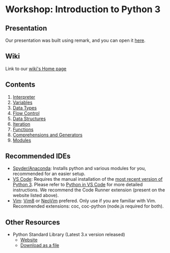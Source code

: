# Workshop: Introduction to Python 3

## Presentation

Our presentation was built using remark, and you can open it [here](https://tiagodusilva.github.io/Workshop-Introduction-Python-3/).

## Wiki
Link to our [wiki's Home page](../../wiki/Home)

## Contents
1. [Interpreter](../../Interpreter)
1. [Variables](../../Variables)
1. [Data Types](../../Data-Types)
1. [Flow Control](../../Flow-Control)
1. [Data Structures](../../Data-Structures)
1. [Iteration](../../Iteration)
1. [Functions](../../Functions)
1. [Comprehensions and Generators](../../Comprehensions-and-Generators)
1. [Modules](../../Modules)

## Recommended IDEs
- [Spyder/Anaconda](https://www.anaconda.com/distribution/): Installs python and various modules for you, recommended for an easier setup.
- [VS Code](https://code.visualstudio.com/Download): Requires the manual installation of the [most recent version of Python 3](https://www.python.org/downloads/). Please refer to [Python in VS Code](https://code.visualstudio.com/docs/languages/python) for more detailed instructions. We recommend the Code Runner extension (present on the website listed above).
- [Vim](https://www.vim.org/): [Vim8](https://vim8.org/) or [NeoVim](https://neovim.io/) prefered. Only use if you are familiar with Vim. Recommended extensions: coc, coc-python (node.js required for both).

## Other Resources

- Python Standard Library (Latest 3.x version released)
  - [Website](https://docs.python.org/3/library/index.html)
  - [Download as a file](https://docs.python.org/3/download.html)
